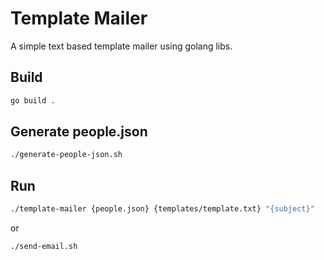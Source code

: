 # Template Mailer

A simple text based template mailer using golang libs.

## Build

```bash
go build .
```

## Generate people.json

```bash
./generate-people-json.sh
```

## Run

```bash
./template-mailer {people.json} {templates/template.txt} "{subject}"
```

or

```bash
./send-email.sh
```
